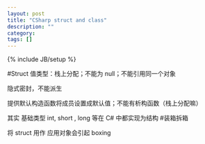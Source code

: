 ```yaml
---
layout: post
title: "CSharp struct and class"
description: ""
category: 
tags: []
---
```

{% include JB/setup %}

#Struct
值类型：栈上分配；不能为 null；不能引用同一个对象

隐式密封，不能派生

提供默认构造函数将成员设置成默认值；不能有析构函数（栈上分配嘛）

其实 基础类型 int, short , long 等在 C# 中都实现为结构
#装箱拆箱

将 struct 用作 应用对象会引起 boxing